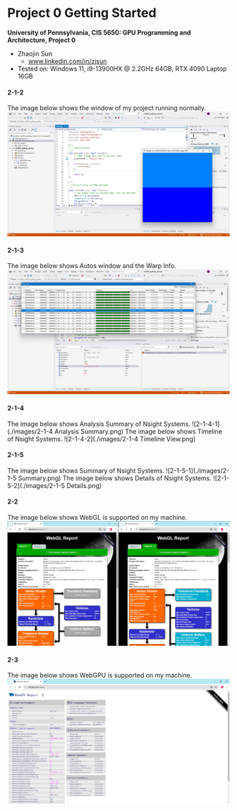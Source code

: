 Project 0 Getting Started
====================

**University of Pennsylvania, CIS 5650: GPU Programming and Architecture, Project 0**

* Zhaojin Sun
  * www.linkedin.com/in/zjsun
* Tested on: Windows 11, i9-13900HX @ 2.2GHz 64GB, RTX 4090 Laptop 16GB

#### 2-1-2  
The image below shows the window of my project running normally.
![2-1-2](./images/2-1-2.png)

#### 2-1-3 
The image below shows Autos window and the Warp Info.
![2-1-3](./images/2-1-3.png)

#### 2-1-4
The image below shows Analysis Summary of Nsight Systems. 
![2-1-4-1](./images/2-1-4 Analysis Summary.png)
The image below shows Timeline of Nsight Systems. 
![2-1-4-2](./images/2-1-4 Timeline View.png)

#### 2-1-5
The image below shows Summary of Nsight Systems. 
![2-1-5-1](./images/2-1-5 Summary.png)
The image below shows Details of Nsight Systems. 
![2-1-5-2](./images/2-1-5 Details.png)

#### 2-2
The image below shows WebGL is supported on my machine. 
![2-2](./images/2-2.png)

#### 2-3
The image below shows WebGPU is supported on my machine. 
![2-3](./images/2-3.png)